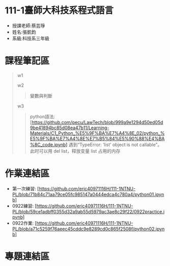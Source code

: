 # 111-1臺師大科技系程式語言
+ 授課老師:蔡芸琤
+ 姓名:張凱鈞
+ 系級:科技系三年級
# 課程筆記區
  >w1
  >
  >w2
  >>變數與判斷
  >
  >w3
  >>python語法:[https://github.com/pecu/LawTech/blob/999a9e1294d50ed05d9be41894bc85d08ea47b11/Learning-Materials/C1_Python_%E5%9F%BA%E7%A4%8E_02/python_%E5%9F%BA%E7%A4%8E%E7%B5%84%E5%90%88%E4%BA%8C_code.ipynb]
  >>遇到“TypeError: ‘list’ object is not callable”。
  >>此时可以用 del list，释放变量 list 占用的内存

# 作業連結區
+ 第一次練習: 
[https://github.com/eric40971116H/111-1NTNU-PL/blob/71b84c71aa79ce05fc985147a0444edca4c780a4/python01.ipynb]
+ 0922練習:
[https://github.com/eric40971116H/111-1NTNU-PL/blob/59ce1adbff0355d32a9ab55d5979ac3ae8c29f22/0922practice.ipynb]
+ 0922作業:
[https://github.com/eric40971116H/111-1NTNU-PL/blob/a71c5259f76aeec45cddc9e8289cd0c865f2508f/python02.ipynb]

# 專題連結區
